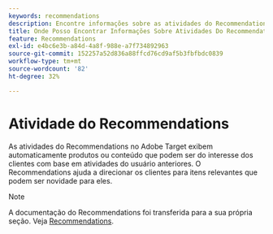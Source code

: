 ```yaml
---
keywords: recommendations
description: Encontre informações sobre as atividades do Recommendations no Adobe [!DNL Target]  que exibem automaticamente produtos ou conteúdo que podem ser do interesse dos clientes com base em atividades do usuário anteriores.
title: Onde Posso Encontrar Informações Sobre Atividades Do Recommendations?
feature: Recommendations
exl-id: e4bc6e3b-a84d-4a8f-988e-a7f734892963
source-git-commit: 152257a52d836a88ffcd76cd9af5b3fbfbdc0839
workflow-type: tm+mt
source-wordcount: '82'
ht-degree: 32%

---
```


# Atividade do Recommendations

As atividades do Recommendations no Adobe Target exibem automaticamente produtos ou conteúdo que podem ser do interesse dos clientes com base em atividades do usuário anteriores. O Recommendations ajuda a direcionar os clientes para itens relevantes que podem ser novidade para eles.

>[!NOTE]
>
>A documentação do Recommendations foi transferida para a sua própria seção. Veja [Recommendations](/help/main/c-recommendations/recommendations.md#concept_7556C8A4543942F2A77B13A29339C0C0).
